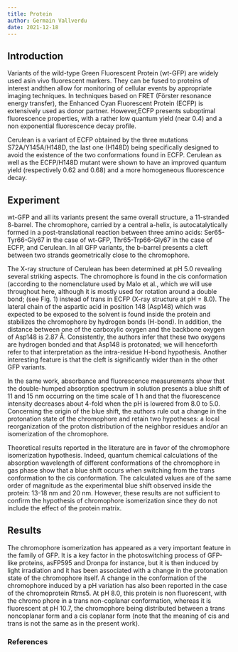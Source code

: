 ```yaml
---
title: Protein
author: Germain Vallverdu
date: 2021-12-18
---
```


## Introduction

Variants of the wild-type Green Fluorescent Protein (wt-GFP) are widely used asin vivo fluorescent markers.
They can be fused to proteins of interest andthen allow for monitoring of cellular events by appropriate imaging techniques.
In techniques based on FRET (Förster resonance energy transfer), the Enhanced Cyan Fluorescent Protein (ECFP) is extensively used as donor partner.
However,ECFP presents suboptimal fluorescence properties, with a rather low quantum yield (near 0.4) and a non exponential fluorescence decay profile.

Cerulean is a variant of ECFP obtained by the three mutations S72A/Y145A/H148D, the last one (H148D) being specifically designed to avoid the existence of the two conformations found in ECFP.
Cerulean as well as the ECFP/H148D mutant were shown to have an improved quantum yield (respectively 0.62 and 0.68) and a more homogeneous fluorescence decay.

## Experiment

wt-GFP and all its variants present the same overall structure, a 11-stranded ß-barrel.
The chromophore, carried by a central a-helix, is autocatalytically formed in a post-translational reaction between three amino acids: Ser65-Tyr66-Gly67 in the case of wt-GFP, Thr65-Trp66-Gly67 in the case of ECFP, and Cerulean. In all GFP variants, the b-barrel presents a cleft between two strands geometrically close to the chromophore.

The X-ray structure of Cerulean has been determined at pH 5.0 revealing several striking aspects.
The chromophore is found in the cis conformation (according to the nomenclature used by Malo et al., which we will use throughout here, although it is mostly used for rotation around a double bond; (see Fig. 1) instead of trans in ECFP (X-ray structure at pH = 8.0).
The lateral chain of the aspartic acid in position 148 (Asp148) which was expected to be exposed to the solvent is found inside the protein and stabilizes the chromophore by hydrogen bonds (H-bond).
In addition, the distance between one of the carboxylic oxygen and the backbone oxygen of Asp148 is 2.87 Å.
Consistently, the authors infer that these two oxygens are hydrogen bonded and that Asp148 is protonated; we will henceforth refer to that interpretation as the intra-residue H-bond hypothesis.
Another interesting feature is that the cleft is significantly wider than in the other GFP variants.

In the same work, absorbance and fluorescence measurements show that the double-humped absorption spectrum in solution presents a blue shift of 11 and 15 nm occurring on the time scale of 1 h and that the fluorescence intensity decreases about 4-fold when the pH is lowered from 8.0 to 5.0.
Concerning the origin of the blue shift, the authors rule out a change in the protonation state of the chromophore and retain two hypotheses: a local reorganization of the proton distribution of the neighbor residues and/or an isomerization of the chromophore.

Theoretical results reported in the literature are in favor of the chromophore isomerization hypothesis.
Indeed, quantum chemical calculations of the absorption wavelength of different conformations of the chromophore in gas phase show that
a blue shift occurs when switching from the trans conformation to the cis conformation.
The calculated values are of the same order of magnitude as the experimental blue shift observed inside the protein: 13-18 nm and 20 nm.
However, these results are not sufficient to confirm the hypothesis of
chromophore isomerization since they do not include the effect of the protein matrix.

## Results

The chromophore isomerization has appeared as a very important feature in the family of GFP.
It is a key factor in the photoswitching process of GFP-like proteins, asFP595 and Dronpa for instance, but it is then induced by light irradiation and it has been associated with a change in the protonation state of the chromophore itself.
A change in the conformation of the chromophore induced by a pH variation has also been reported in the case of the chromoprotein Rtms5.
At pH 8.0, this protein is non fluorescent, with the chromo phore in a trans non-coplanar conformation, whereas it is fluorescent at pH 10.7, the chromophore being distributed between a trans noncoplanar form and a cis coplanar form (note that the meaning of cis and trans is not the same as in the present work).

### References
